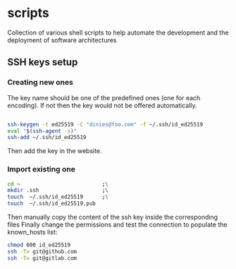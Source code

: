 # scripts
Collection of various shell scripts to help automate the development and the deployment of software architectures


## SSH keys setup 
### Creating new ones
The key name should be one of the predefined ones (one for each encoding).
If not then the key would not be offered automatically.
```bash

ssh-keygen -t ed25519 -C "dinies@foo.com" -f ~/.ssh/id_ed25519
eval "$(ssh-agent -s)"
ssh-add ~/.ssh/id_ed25519
```
Then add the key in the website.

### Import existing one
```bash
cd ~                          ;\
mkdir .ssh                    ;\
touch  ~/.ssh/id_ed25519      ;\
touch  ~/.ssh/id_ed25519.pub  
```
Then manually copy the content of the ssh key inside the corresponding files
Finally change the permissions and test the connection to populate the known\_hosts list:

```bash
chmod 600 id_ed25519	      
ssh -Tv git@github.com	      
ssh -Tv git@gitlab.com
```
